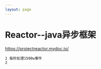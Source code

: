 ```yaml
---
layout: page
---
```

# Reactor--java异步框架

https://projectreactor.mydoc.io/



```
1 每秒处理1500w事件
2 
```

